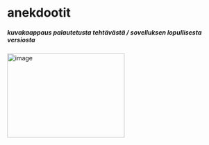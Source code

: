 # anekdootit
##### kuvakaappaus palautetusta tehtävästä / sovelluksen lopullisesta versiosta

<img width="270" height="194" alt="image" src="https://github.com/user-attachments/assets/700fade5-e8ab-49e7-bda1-f695adfe6fd7" />

